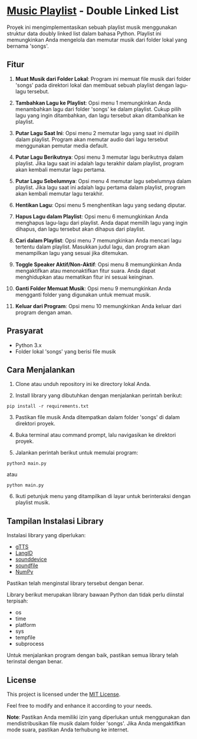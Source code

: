 # [Music Playlist](https://github.com/tantowijh/Music-Playlist) - Double Linked List

Proyek ini mengimplementasikan sebuah playlist musik menggunakan struktur data doubly linked list dalam bahasa Python. Playlist ini memungkinkan Anda mengelola dan memutar musik dari folder lokal yang bernama 'songs'.

## Fitur

1. **Muat Musik dari Folder Lokal**: Program ini memuat file musik dari folder 'songs' pada direktori lokal dan membuat sebuah playlist dengan lagu-lagu tersebut.

2. **Tambahkan Lagu ke Playlist**: Opsi menu 1 memungkinkan Anda menambahkan lagu dari folder 'songs' ke dalam playlist. Cukup pilih lagu yang ingin ditambahkan, dan lagu tersebut akan ditambahkan ke playlist.

3. **Putar Lagu Saat Ini**: Opsi menu 2 memutar lagu yang saat ini dipilih dalam playlist. Program akan memutar audio dari lagu tersebut menggunakan pemutar media default.

4. **Putar Lagu Berikutnya**: Opsi menu 3 memutar lagu berikutnya dalam playlist. Jika lagu saat ini adalah lagu terakhir dalam playlist, program akan kembali memutar lagu pertama.

5. **Putar Lagu Sebelumnya**: Opsi menu 4 memutar lagu sebelumnya dalam playlist. Jika lagu saat ini adalah lagu pertama dalam playlist, program akan kembali memutar lagu terakhir.

6. **Hentikan Lagu**: Opsi menu 5 menghentikan lagu yang sedang diputar.

7. **Hapus Lagu dalam Playlist**: Opsi menu 6 memungkinkan Anda menghapus lagu-lagu dari playlist. Anda dapat memilih lagu yang ingin dihapus, dan lagu tersebut akan dihapus dari playlist.

8. **Cari dalam Playlist**: Opsi menu 7 memungkinkan Anda mencari lagu tertentu dalam playlist. Masukkan judul lagu, dan program akan menampilkan lagu yang sesuai jika ditemukan.

9. **Toggle Speaker Aktif/Non-Aktif**: Opsi menu 8 memungkinkan Anda mengaktifkan atau menonaktifkan fitur suara. Anda dapat menghidupkan atau mematikan fitur ini sesuai keinginan.

10. **Ganti Folder Memuat Musik**: Opsi menu 9 memungkinkan Anda mengganti folder yang digunakan untuk memuat musik.

10. **Keluar dari Program**: Opsi menu 10 memungkinkan Anda keluar dari program dengan aman.

## Prasyarat

- Python 3.x
- Folder lokal 'songs' yang berisi file musik

## Cara Menjalankan

1. Clone atau unduh repository ini ke directory lokal Anda.

2. Install library yang dibutuhkan dengan menjalankan perintah berikut:

```
pip install -r requirements.txt
```

3. Pastikan file musik Anda ditempatkan dalam folder 'songs' di dalam direktori proyek.

4. Buka terminal atau command prompt, lalu navigasikan ke direktori proyek.

5. Jalankan perintah berikut untuk memulai program:

```
python3 main.py
```
atau
```
python main.py
```

6. Ikuti petunjuk menu yang ditampilkan di layar untuk berinteraksi dengan playlist musik.

## Tampilan Instalasi Library

Instalasi library yang diperlukan:

- [gTTS](https://gtts.readthedocs.io/en/latest/)
- [LangID](https://pypi.org/project/langid/)
- [sounddevice](https://python-sounddevice.readthedocs.io/en/latest/)
- [soundfile](https://pypi.org/project/SoundFile/)
- [NumPy](https://numpy.org/doc/)

Pastikan telah menginstal library tersebut dengan benar.

Library berikut merupakan library bawaan Python dan tidak perlu diinstal terpisah:

- os
- time
- platform
- sys
- tempfile
- subprocess

Untuk menjalankan program dengan baik, pastikan semua library telah terinstal dengan benar.

## License

This project is licensed under the [MIT License](LICENSE).

Feel free to modify and enhance it according to your needs.

**Note**: Pastikan Anda memiliki izin yang diperlukan untuk menggunakan dan mendistribusikan file musik dalam folder 'songs'. Jika Anda mengaktifkan mode suara, pastikan Anda terhubung ke internet.